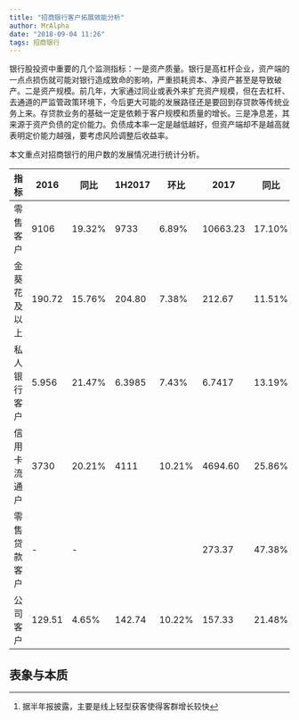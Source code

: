 ```yaml
---
title: "招商银行客户拓展效能分析"
author: MrAlpha
date: "2018-09-04 11:26"
tags: 招商银行
---
```


银行股投资中重要的几个监测指标：一是资产质量。银行是高杠杆企业，资产端的一点点损伤就可能对银行造成致命的影响，严重损耗资本、净资产甚至是导致破产。二是资产规模。前几年，大家通过同业或表外来扩充资产规模，但在去杠杆、去通道的严监管政策环境下，今后更大可能的发展路径还是要回到存贷款等传统业务上来。存贷款业务的基础一定是依赖于客户规模和质量的增长。三是净息差，其来源于资产负债的定价能力。负债成本率一定是越低越好，但资产端却不是越高就表明定价能力越强，要考虑风险调整后收益率。

本文重点对招商银行的用户数的发展情况进行统计分析。

| 指标         | 2016   | 同比   | 1H2017 | 环比   | 2017     | 同比   | 1H2018   | 环比       |
| ------------ | ------ | ------ | ------ | ------ | -------- | ------ | -------- | ---------- |
| 零售客户     | 9106   | 19.32% | 9733   | 6.89%  | 10663.23 | 17.10% | 11632.61 | 9.09%      |
| 金葵花及以上 | 190.72 | 15.76% | 204.80 | 7.38%  | 212.67   | 11.51% | 229.55   | 7.94%      |
| 私人银行客户 | 5.956  | 21.47% | 6.3985 | 7.43%  | 6.7417   | 13.19% | 7.1776   | 6.47%      |
| 信用卡流通户 | 3730   | 20.21% | 4111   | 10.21% | 4694.60  | 25.86% | 5268.86  | 12.23%     |
| 零售贷款客户 | -      | -      |        |        | 273.37   | 47.38% | 390.10   | 42.70%[^1] |
| 公司客户     | 129.51 | 4.65%  | 142.74 | 10.22% | 157.33   | 21.48% | 171.80   | 9.20%      |

[^1]: 据半年报披露，主要是线上轻型获客使得客群增长较快

## 表象与本质
